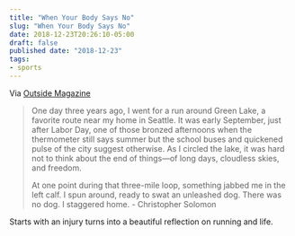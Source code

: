```yaml
---
title: "When Your Body Says No"
slug: "When Your Body Says No"
date: 2018-12-23T20:26:10-05:00
draft: false
published date: "2018-12-23"
tags:
- sports
---
```


Via [Outside Magazine][1]

>One day three years ago, I went for a run around Green Lake, a favorite route near my home in Seattle. It was early September, just after Labor Day, one of those bronzed afternoons when the thermometer still says summer but the school buses and quickened pulse of the city suggest otherwise. As I circled the lake, it was hard not to think about the end of things—of long days, cloudless skies, and freedom.
>
>At one point during that three-mile loop, something jabbed me in the left calf. I spun around, ready to swat an unleashed dog. There was no dog. I staggered home. - Christopher Solomon

Starts with an injury turns into a beautiful reflection on running and life.

[1]: https://www.outsideonline.com/2374356/body-says-no?src=longreads
